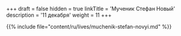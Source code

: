 +++
draft = false
hidden = true
linkTitle = 'Мученик Стефан Новый'
description = '11 декабря'
weight = 11
+++

{{% include file="content/ru/lives/muchenik-stefan-novyi.md" %}}
